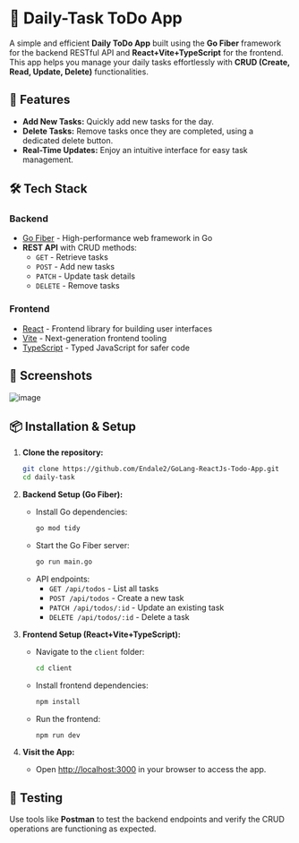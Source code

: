 # 📝 Daily-Task ToDo App

A simple and efficient **Daily ToDo App** built using the **Go Fiber** framework for the backend RESTful API and **React+Vite+TypeScript** for the frontend. This app helps you manage your daily tasks effortlessly with **CRUD (Create, Read, Update, Delete)** functionalities.

## 🚀 Features

- **Add New Tasks:** Quickly add new tasks for the day.
- **Delete Tasks:** Remove tasks once they are completed, using a dedicated delete button.
- **Real-Time Updates:** Enjoy an intuitive interface for easy task management.

## 🛠️ Tech Stack

### Backend
- [Go Fiber](https://gofiber.io/) - High-performance web framework in Go
- **REST API** with CRUD methods:
  - `GET` - Retrieve tasks
  - `POST` - Add new tasks
  - `PATCH` - Update task details
  - `DELETE` - Remove tasks

### Frontend
- [React](https://reactjs.org/) - Frontend library for building user interfaces
- [Vite](https://vitejs.dev/) - Next-generation frontend tooling
- [TypeScript](https://www.typescriptlang.org/) - Typed JavaScript for safer code

## 📸 Screenshots
![image](https://github.com/user-attachments/assets/60cb5cbe-1d74-4bb1-8bd0-299443151364)



## 📦 Installation & Setup

1. **Clone the repository:**
    ```bash
    git clone https://github.com/Endale2/GoLang-ReactJs-Todo-App.git
    cd daily-task
    ```

2. **Backend Setup (Go Fiber):**
    - Install Go dependencies:
      ```bash
      go mod tidy
      ```
    - Start the Go Fiber server:
      ```bash
      go run main.go
      ```
    - API endpoints:
      - `GET /api/todos` - List all tasks
      - `POST /api/todos` - Create a new task
      - `PATCH /api/todos/:id` - Update an existing task
      - `DELETE /api/todos/:id` - Delete a task

3. **Frontend Setup (React+Vite+TypeScript):**
    - Navigate to the `client` folder:
      ```bash
      cd client
      ```
    - Install frontend dependencies:
      ```bash
      npm install
      ```
    - Run the frontend:
      ```bash
      npm run dev
      ```

4. **Visit the App:**
    - Open [http://localhost:3000](http://localhost:5173) in your browser to access the app.

## 🧪 Testing

Use tools like **Postman** to test the backend endpoints and verify the CRUD operations are functioning as expected.


